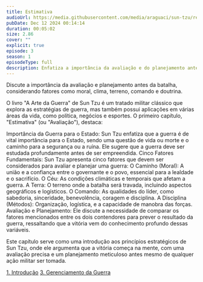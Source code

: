 ```yaml
---
title: Estimativa
audioUrl: https://media.githubusercontent.com/media/araguaci/sun-tzu/refs/heads/main/public/audio/02-cap-01-estimativa.mp3
pubDate: Dec 12 2024 00:14:14
duration: 00:05:02
size: 2.86
cover: ""
explicit: true
episode: 3
season: 1
episodeType: full
description: Enfatiza a importância da avaliação e do planejamento antes de qualquer confronto.
---
```

Discute a importância da avaliação e planejamento antes da batalha, considerando fatores como moral, clima, terreno, comando e doutrina.


O livro "A Arte da Guerra" de Sun Tzu é um tratado militar clássico que explora as estratégias de guerra, mas também possui aplicações em várias áreas da vida, como política, negócios e esportes. O primeiro capítulo, "Estimativa" (ou "Avaliação"), destaca:

Importância da Guerra para o Estado: Sun Tzu enfatiza que a guerra é de vital importância para o Estado, sendo uma questão de vida ou morte e o caminho para a segurança ou a ruína. Ele sugere que a guerra deve ser estudada profundamente antes de ser empreendida.
Cinco Fatores Fundamentais: Sun Tzu apresenta cinco fatores que devem ser considerados para avaliar e planejar uma guerra:
O Caminho (Moral): A união e a confiança entre o governante e o povo, essencial para a lealdade e o sacrifício.
O Céu: As condições climáticas e temporais que afetam a guerra.
A Terra: O terreno onde a batalha será travada, incluindo aspectos geográficos e logísticos.
O Comando: As qualidades do líder, como sabedoria, sinceridade, benevolência, coragem e disciplina.
A Disciplina (Métodos): Organização, logística, e a capacidade de manobra das forças.
Avaliação e Planejamento: Ele discute a necessidade de comparar os fatores mencionados entre os dois contendores para prever o resultado da guerra, ressaltando que a vitória vem do conhecimento profundo dessas variáveis.

Este capítulo serve como uma introdução aos princípios estratégicos de Sun Tzu, onde ele argumenta que a vitória começa na mente, com uma avaliação precisa e um planejamento meticuloso antes mesmo de qualquer ação militar ser tomada.


<div class="text-center mt-16">
  <a class="btn btn-accent mt-9" href="/episode/post01">1. Introdução</a>
  <a class="btn btn-accent mt-9" href="/episode/post03">3. Gerenciamento da Guerra</a>
</div>